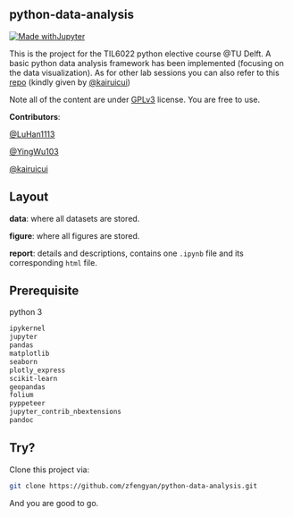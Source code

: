 ## python-data-analysis
[![Made withJupyter](https://img.shields.io/badge/Made%20with-Jupyter-orange?style=for-the-badge&logo=Jupyter)](https://jupyter.org/try)

This is the project for the TIL6022 python elective course @TU Delft. A basic python data analysis framework has been implemented (focusing on the data visualization). As for other lab sessions you can also refer to this [repo](https://github.com/kairuicui/TIL6010-LabAssignments) (kindly given by [@kairuicui](https://github.com/kairuicui))

Note all of the content are under [GPLv3](https://github.com/zfengyan/python-data-analysis/blob/main/LICENSE) license. You are free to use.

**Contributors**:

[@LuHan1113](https://github.com/LuHan1113)

[@YingWu103](https://github.com/YingWu103)

[@kairuicui](https://github.com/kairuicui)

## Layout

**data**: where all datasets are stored.

**figure**: where all figures are stored.

**report**: details and descriptions, contains one `.ipynb` file and its corresponding `html` file.

## Prerequisite
python 3
```txt
ipykernel
jupyter
pandas
matplotlib
seaborn
plotly_express
scikit-learn
geopandas
folium
pyppeteer
jupyter_contrib_nbextensions
pandoc
```
## Try?

Clone this project via:
```bash
git clone https://github.com/zfengyan/python-data-analysis.git
```
And you are good to go.